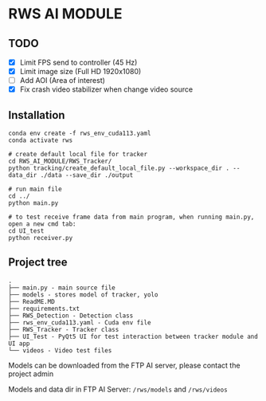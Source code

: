 # RWS AI MODULE

## TODO
- [x] Limit FPS send to controller (45 Hz)
- [x] Limit image size (Full HD 1920x1080)
- [ ] Add AOI (Area of interest)
- [x] Fix crash video stabilizer when change video source 

## Installation
```
conda env create -f rws_env_cuda113.yaml
conda activate rws

# create default local file for tracker
cd RWS_AI_MODULE/RWS_Tracker/
python tracking/create_default_local_file.py --workspace_dir . --data_dir ./data --save_dir ./output

# run main file
cd ../
python main.py

# to test receive frame data from main program, when running main.py, open a new cmd tab:
cd UI_test
python receiver.py

```
## Project tree

```
.
├── main.py - main source file
├── models - stores model of tracker, yolo
├── ReadME.MD
├── requirements.txt
├── RWS_Detection - Detection class
├── rws_env_cuda113.yaml - Cuda env file 
├── RWS_Tracker - Tracker class 
├── UI_Test - PyQt5 UI for test interaction between tracker module and UI app
└── videos - Video test files
```

Models can be downloaded from the FTP AI server, please contact the project admin

Models and data dir in FTP AI Server: `/rws/models` and `/rws/videos`